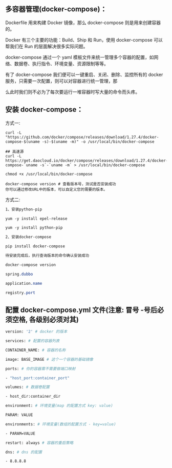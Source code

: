 ## 多容器管理(docker-compose)：

Dockerfile 用来构建 Docker 镜像，那么 docker-compose 则是用来创建容器的。 

Docker 有三个主要的功能：Build、Ship 和 Run，使用 docker-compose 可以帮我们在 Run 的层面解决很多实际问题。

docker-compose 通过一个 yaml 模板文件来统一管理多个容器的配置，如网络、数据卷、执行指令、环境变量、资源限制等等。

有了 docker-compose 我们便可以一键重启、关闭、删除、监控所有的 docker 服务，只需要一次配置，则可以对容器进行统一管理，那

么此时我们则不必为了每次要运行一堆容器时写大量的命令而头疼。

## 安装 docker-compose：

方式一:

```
curl -L "https://github.com/docker/compose/releases/download/1.27.4/docker-compose-$(uname -s)-$(uname -m)" -o /usr/local/bin/docker-compose

## 高速源
curl -L https://get.daocloud.io/docker/compose/releases/download/1.27.4/docker-compose-`uname -s`-`uname -m` > /usr/local/bin/docker-compose

chmod +x /usr/local/bin/docker-compose

docker-compose version # 查看版本号，测试是否安装成功
你可以通过修改URL中的版本，可以自定义您的需要的版本。
```

方式二:

```css
1、安装python-pip

yum -y install epel-release

yum -y install python-pip

2、安装docker-compose

pip install docker-compose

待安装完成后，执行查询版本的命令确认安装成功

docker-compose version

spring.dubbo

application.name

registry.port
```



## 配置 docker-compose.yml 文件(注意: 冒号 -号后必须空格, 各级别必须对其)

```bash
version: '2' # docker 的版本

services: # 配置的容器列表

CONTAINER_NAME: # 容器的名称

image: BASE_IMAGE # 这个一个容器的基础镜像

ports: # 你的容器需不需要做端口映射

- "host_port:container_port"

volumes: # 数据卷配置

- host_dir:container_dir

environment: # 环境变量(map 的配置方式 key: value)

PARAM: VALUE

environments: # 环境变量(数组的配置方式 - key=value)

- PARAM=VALUE

restart: always # 容器的重启策略

dns: # dns 的配置

- 8.8.8.8
```



















